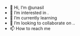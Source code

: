 - 👋 Hi, I’m @unasil 
- 👀 I’m interested in .
- 🌱 I’m currently learning 
- 💞️ I’m looking to collaborate on ..
- 📫 How to reach me 

<!---
unasil/unasil is a ✨ special ✨ repository because its `README.md` (this file) appears on your GitHub profile.
You can click the Preview link to take a look at your changes.
--->
